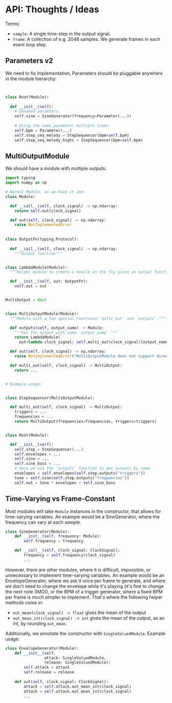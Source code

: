 # API: Thoughts / Ideas

Terms:
- `sample`: A single time-step in the output signal.
- `frame`: A collection of e.g. 2048 samples. We generate frames in each event loop step.

## Parameters v2


We need to fix implementation, Parameters should be pluggable anywhere in the module hierarchy:


```python


class Root(Module):
  
  def __init__(self):
    # Unnamed paramters.
    self.sine = SineGenerator(frequency=Parameter(...))
    
    # Using the same parameter multiple times.
    self.bpm = Parameter(...)
    self.step_seq_melody = StepSequencer(bpm=self.bpm)
    self.step_seq_melody_highs = StepSequencer(bpm=self.bpm)

```


## MultiOutputModule

We should have a module with multiple outputs:

```python
import typing 
import numpy as np

# Normal Module, as we have it atm.
class Module:

  def __call__(self, clock_signal) -> np.ndarray:
    return self.out(clock_signal)

  def out(self, clock_signal) -> np.ndarray:
    raise NotImplementedError
  
  
class OutputFn(typing.Protocol):
  
  def __call__(self, clock_signal) -> np.ndarray:
    """Output function"""


class LambdaModule(Module):
  """Helper module to create a module on the fly given an output function."""

  def __init__(self, out: OutputFn):
    self.out = out


MultiOutput = dict


class MultiOutputModule(Module):
  """Module with a two special functions:`multi_out` and `outputs`."""

  def outputs(self, output_name) -> Module:
    """Get the output with name `output_name`."""
    return LambdaModule(
      out=lambda clock_signal: self.multi_out(clock_signal)[output_name])

  def out(self, clock_signal) -> np.ndarray:
    raise NotImplementedError("MultiOutputModule does not support direct out calling!")

  def multi_out(self, clock_signal) -> MultiOutput:
    return ...


# Example usage:


class StepSequencer(MultiOutputModule):

  def multi_out(self, clock_signal) -> MultiOutput:
    triggers = ...
    frequencies = ...
    return MultiOutput(frequencies=frequencies, triggers=triggers)


class Root(Module):

  def __init__(self):
    self.step = StepSequencer(...)
    self.envelopes = ...
    self.sine = ...
    self.sine_bass = ...
    # Here we use the `outputs` function to get outputs by name.
    envelopes = self.envelopes(self.step.outputs("triggers"))
    tone = self.sine(self.step.outputs("frequencies"))
    self.out = tone * envelopes + self.sine_bass
```

## Time-Varying vs Frame-Constant

Most modules will take `Module` instances in the constructor, that allows for time-varying variables.
An example would be a SineGenerator, where the frequency can vary at each _sample_.

```python
class SineGenerator(Module):
    def __init__(self, frequency: Module):
        self.frequency = frequency

    def __call__(self, clock_signal: ClockSignal):
        frequency = self.frequency(clock_signal)
        ...
```

However, there are other modules, where it is difficult, impossible, or unnecessary to implement time-varying variables.
An example would be an EnvelopeGenerator, where we ask it once per frame to generate, and
where we don't need to change the envelope while it's playing (it's fine to
change the next note (IMO)), or the BPM of a trigger generator, where a fixed BPM per frame is much simpler to
implement. That's where the following helper methods come in:
- `out_mean(clock_signal) -> float` gives the mean of the output
- `out_mean_int(clock_signal) -> int` gives the mean of the output, as an int, by rounding `out_mean`.

Additionally, we annotate the constructor with `SingleValuedModule`. Example usage:
```python
class EnvelopeGenerator(Module):
    def __init__(self,
                 attack: SingleValuedModule, 
                 release: SingleValuedModule):
        self.attack = attack
        self.release = release
        
    def out(self, clock_signal: ClockSignal):
        attack = self.attack.out_mean_int(clock_signal)
        attack = self.attack.out_mean_int(clock_signal)
        ...
```


